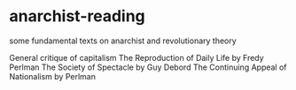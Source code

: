 # anarchist-reading
some fundamental texts on anarchist and revolutionary theory

General critique of capitalism
The Reproduction of Daily Life by Fredy Perlman
The Society of Spectacle by Guy Debord
The Continuing Appeal of Nationalism by Perlman
